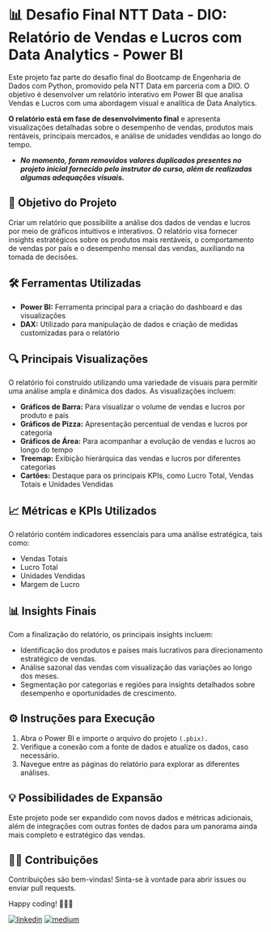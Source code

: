 # 📊 Desafio Final NTT Data - DIO: <br> Relatório de Vendas e Lucros com Data Analytics - Power BI

Este projeto faz parte do desafio final do Bootcamp de Engenharia de Dados com Python, promovido pela NTT Data em parceria com a DIO. O objetivo é desenvolver um relatório interativo em Power BI que analisa Vendas e Lucros com uma abordagem visual e analítica de Data Analytics.

**O relatório está em fase de desenvolvimento final** e apresenta visualizações detalhadas sobre o desempenho de vendas, produtos mais rentáveis, principais mercados, e análise de unidades vendidas ao longo do tempo. 
- ***No momento, foram removidos valores duplicados presentes no projeto inicial fornecido pelo instrutor do curso, além de realizadas algumas adequações visuais.***

## 🎯 Objetivo do Projeto
Criar um relatório que possibilite a análise dos dados de vendas e lucros por meio de gráficos intuitivos e interativos. O relatório visa fornecer insights estratégicos sobre os produtos mais rentáveis, o comportamento de vendas por país e o desempenho mensal das vendas, auxiliando na tomada de decisões.

## 🛠️ Ferramentas Utilizadas
- **Power BI:** Ferramenta principal para a criação do dashboard e das visualizações
- **DAX:** Utilizado para manipulação de dados e criação de medidas customizadas para o relatório

## 🔍 Principais Visualizações
O relatório foi construído utilizando uma variedade de visuais para permitir uma análise ampla e dinâmica dos dados. As visualizações incluem:

- **Gráficos de Barra:** Para visualizar o volume de vendas e lucros por produto e país
- **Gráficos de Pizza:** Apresentação percentual de vendas e lucros por categoria
- **Gráficos de Área:** Para acompanhar a evolução de vendas e lucros ao longo do tempo
- **Treemap:** Exibição hierárquica das vendas e lucros por diferentes categorias
- **Cartões:** Destaque para os principais KPIs, como Lucro Total, Vendas Totais e Unidades Vendidas

## 📈 Métricas e KPIs Utilizados
O relatório contém indicadores essenciais para uma análise estratégica, tais como:

- Vendas Totais
- Lucro Total
- Unidades Vendidas
- Margem de Lucro

## 📊 Insights Finais
Com a finalização do relatório, os principais insights incluem:

- Identificação dos produtos e países mais lucrativos para direcionamento estratégico de vendas.
- Análise sazonal das vendas com visualização das variações ao longo dos meses.
- Segmentação por categorias e regiões para insights detalhados sobre desempenho e oportunidades de crescimento.

## ⚙️ Instruções para Execução
1. Abra o Power BI e importe o arquivo do projeto `(.pbix).`
2. Verifique a conexão com a fonte de dados e atualize os dados, caso necessário.
3. Navegue entre as páginas do relatório para explorar as diferentes análises.

## 💡 Possibilidades de Expansão
Este projeto pode ser expandido com novos dados e métricas adicionais, além de integrações com outras fontes de dados para um panorama ainda mais completo e estratégico das vendas.

## 🤝🏽 Contribuições
Contribuições são bem-vindas! Sinta-se à vontade para abrir issues ou enviar pull requests.

Happy coding! 👩🏽‍💻

[![linkedin](https://img.shields.io/badge/-LinkedIn-%230077B5?style=for-the-badge&logo=linkedin&logoColor=white)](https://www.linkedin.com/in/datavizwithfer/) 
[![medium](https://img.shields.io/badge/Medium-12100E?style=for-the-badge&logo=medium&logoColor=white)](https://medium.com/@DataVizWithFer)


